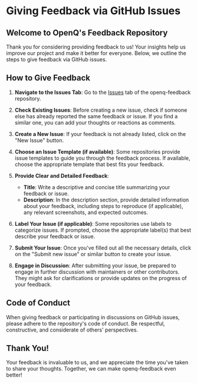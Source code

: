 # Giving Feedback via GitHub Issues

## Welcome to OpenQ's Feedback Repository

Thank you for considering providing feedback to us! Your insights help us improve our project and make it better for everyone. Below, we outline the steps to give feedback via GitHub issues.

## How to Give Feedback

1. **Navigate to the Issues Tab**: Go to the [Issues](https://github.com/OpenQDev/openq-feedback/issues) tab of the openq-feedback repository.

2. **Check Existing Issues**: Before creating a new issue, check if someone else has already reported the same feedback or issue. If you find a similar one, you can add your thoughts or reactions as comments.

3. **Create a New Issue**: If your feedback is not already listed, click on the "New Issue" button.

4. **Choose an Issue Template (if available)**: Some repositories provide issue templates to guide you through the feedback process. If available, choose the appropriate template that best fits your feedback.

5. **Provide Clear and Detailed Feedback**:
    - **Title**: Write a descriptive and concise title summarizing your feedback or issue.
    - **Description**: In the description section, provide detailed information about your feedback, including steps to reproduce (if applicable), any relevant screenshots, and expected outcomes.

6. **Label Your Issue (if applicable)**: Some repositories use labels to categorize issues. If prompted, choose the appropriate label(s) that best describe your feedback or issue.

7. **Submit Your Issue**: Once you've filled out all the necessary details, click on the "Submit new issue" or similar button to create your issue.

8. **Engage in Discussion**: After submitting your issue, be prepared to engage in further discussion with maintainers or other contributors. They might ask for clarifications or provide updates on the progress of your feedback.

## Code of Conduct

When giving feedback or participating in discussions on GitHub issues, please adhere to the repository's code of conduct. Be respectful, constructive, and considerate of others' perspectives.

## Thank You!

Your feedback is invaluable to us, and we appreciate the time you've taken to share your thoughts. Together, we can make openq-feedback even better!

